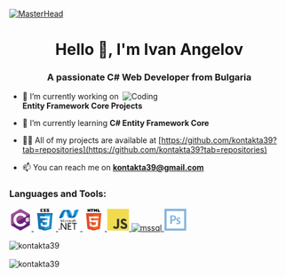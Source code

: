 [![MasterHead](https://user-images.githubusercontent.com/74038190/221352995-5ac18bdf-1a19-4f99-bbb6-77559b220470.gif)](https://github.com/kontakta39)
<h1 align="center">Hello 👋, I'm Ivan Angelov</h1>
<h3 align="center">A passionate C# Web Developer from Bulgaria</h3>
<img align="right" alt="Coding" width="300" src="https://cdn-images-1.medium.com/v2/resize:fit:200/1*pVgiUNKfclvbTk6pTUszdA@2x.gif">


- 🔭 I’m currently working on **Entity Framework Core Projects**

- 🌱 I’m currently learning **C# Entity Framework Core**

- 👨‍💻 All of my projects are available at [https://github.com/kontakta39?tab=repositories](https://github.com/kontakta39?tab=repositories)

- 📫 You can reach me on **kontakta39@gmail.com**

<h3 align="left">Languages and Tools:</h3>
<p align="left"> <a href="https://www.w3schools.com/cs/" target="_blank" rel="noreferrer"> <img src="https://raw.githubusercontent.com/devicons/devicon/master/icons/csharp/csharp-original.svg" alt="csharp" width="40" height="40"/> </a> <a href="https://www.w3schools.com/css/" target="_blank" rel="noreferrer"> <img src="https://raw.githubusercontent.com/devicons/devicon/master/icons/css3/css3-original-wordmark.svg" alt="css3" width="40" height="40"/> </a> <a href="https://dotnet.microsoft.com/" target="_blank" rel="noreferrer"> <img src="https://raw.githubusercontent.com/devicons/devicon/master/icons/dot-net/dot-net-original-wordmark.svg" alt="dotnet" width="40" height="40"/> </a> <a href="https://www.w3.org/html/" target="_blank" rel="noreferrer"> <img src="https://raw.githubusercontent.com/devicons/devicon/master/icons/html5/html5-original-wordmark.svg" alt="html5" width="40" height="40"/> </a> <a href="https://developer.mozilla.org/en-US/docs/Web/JavaScript" target="_blank" rel="noreferrer"> <img src="https://raw.githubusercontent.com/devicons/devicon/master/icons/javascript/javascript-original.svg" alt="javascript" width="40" height="40"/> </a> <a href="https://www.microsoft.com/en-us/sql-server" target="_blank" rel="noreferrer"> <img src="https://www.svgrepo.com/show/303229/microsoft-sql-server-logo.svg" alt="mssql" width="40" height="40"/> </a> <a href="https://www.photoshop.com/en" target="_blank" rel="noreferrer"> <img src="https://raw.githubusercontent.com/devicons/devicon/master/icons/photoshop/photoshop-line.svg" alt="photoshop" width="40" height="40"/> </a> </p>

<p><img align="center" src="https://github-readme-stats.vercel.app/api/top-langs?username=kontakta39&show_icons=true&locale=en&layout=compact" alt="kontakta39" /></p>

<p><img align="center" src="https://github-readme-streak-stats.herokuapp.com/?user=kontakta39&" alt="kontakta39" /></p>
